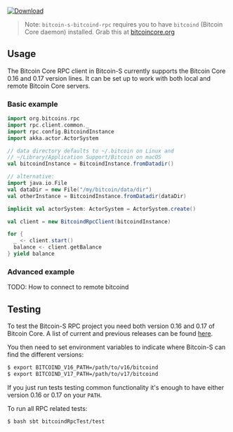[ ![Download](https://api.bintray.com/packages/bitcoin-s/bitcoin-s-core/bitcoin-s-bitcoind-rpc/images/download.svg) ](https://bintray.com/bitcoin-s/bitcoin-s-core/bitcoin-s-bitcoind-rpc/_latestVersion)

> Note: `bitcoin-s-bitcoind-rpc` requires you to have `bitcoind` (Bitcoin Core daemon) installed. Grab this at [bitcoincore.org](https://bitcoincore.org/en/download/)

## Usage

The Bitcoin Core RPC client in Bitcoin-S currently supports the Bitcoin Core 0.16 and 0.17
version lines. It can be set up to work with both local and remote Bitcoin Core servers. 

### Basic example
```scala
import org.bitcoins.rpc
import rpc.client.common._
import rpc.config.BitcoindInstance
import akka.actor.ActorSystem

// data directory defaults to ~/.bitcoin on Linux and
// ~/Library/Application Support/Bitcoin on macOS
val bitcoindInstance = BitcoindInstance.fromDatadir() 

// alternative: 
import java.io.File
val dataDir = new File("/my/bitcoin/data/dir")
val otherInstance = BitcoindInstance.fromDatadir(dataDir)

implicit val actorSystem: ActorSystem = ActorSystem.create()

val client = new BitcoindRpcClient(bitcoindInstance)

for {
  _ <- client.start()
  balance <- client.getBalance
} yield balance
```

### Advanced example

TODO: How to connect to remote bitcoind

## Testing

To test the Bitcoin-S RPC project you need both version 0.16 and 0.17 of Bitcoin Core. A list of current and previous releases can be found [here](https://bitcoincore.org/en/releases/).

You then need to set environment variables to indicate where Bitcoin-S can find the different versions: 

```bash
$ export BITCOIND_V16_PATH=/path/to/v16/bitcoind
$ export BITCOIND_V17_PATH=/path/to/v17/bitcoind
```

If you just run tests testing common functionality it's enough to have either version 0.16 or 0.17 on your `PATH`.

To run all RPC related tests:

```bash
$ bash sbt bitcoindRpcTest/test
```

